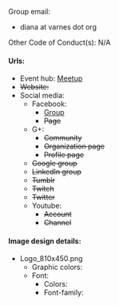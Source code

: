 Group email:
 - diana at varnes dot org

Other Code of Conduct(s): N/A 

#### Urls:
  - Event hub: [Meetup](https://www.meetup.com/techogee/)
  - ~~Website:~~ 
  - Social media:
    - Facebook:
      - [Group](https://www.facebook.com/groups/571244789700394/)
      - ~~Page~~
    - G+:
      - ~~Community~~
      - ~~Organization page~~
      - ~~Profile page~~
    - ~~Google group~~
    - ~~LinkedIn group~~
    - ~~Tumblr~~
    - ~~Twitch~~
    - ~~Twitter~~
    - Youtube:
      - ~~Account~~
      - ~~Channel~~

#### Image design details:
- Logo_810x450.png
  - Graphic colors:
  - Font:
    - Colors:
    - Font-family: